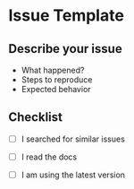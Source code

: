 # Issue Template

## Describe your issue

- What happened?
- Steps to reproduce
- Expected behavior

## Checklist

- [ ] I searched for similar issues
- [ ] I read the docs
- [ ] I am using the latest version

